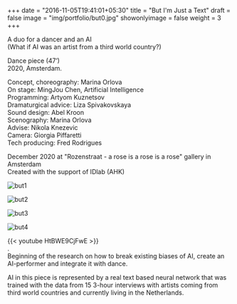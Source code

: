 +++
date = "2016-11-05T19:41:01+05:30"
title = "But I'm Just a Text"
draft = false
image = "img/portfolio/but0.jpg"
showonlyimage = false
weight = 3
+++

A duo for a dancer and an AI  
(What if AI was an artist from a third world country?)  

Dance piece (47’)  
2020, Amsterdam.  
<!--more-->

Concept, choreography: Marina Orlova  
On stage: MingJou Chen, Artificial Intelligence  
Programming: Artyom Kuznetsov  
Dramaturgical advice: Liza Spivakovskaya  
Sound design: Abel Kroon  
Scenography: Marina Orlova  
Advise: Nikola Knezevic  
Camera: Giorgia Piffaretti  
Tech producing: Fred Rodrigues  

December 2020 at "Rozenstraat - a rose is a rose is a rose" gallery in Amsterdam  
Created with the support of IDlab (AHK)  


![but1][1]

![but2][2]

![but3][3]

![but4][4]


{{< youtube HtBWE9CjFwE >}}  
.  
Beginning of the research on how to break existing biases of AI, create an AI-performer and integrate it with dance.  

AI in this piece is represented by a real text based neural network that was trained with the data from 15 3-hour interviews with artists coming from third world countries and currently living in the Netherlands.  


[1]: /img/portfolio/but1.jpeg
[2]: /img/portfolio/but2.jpeg
[3]: /img/portfolio/but3.jpeg
[4]: /img/portfolio/but4.jpeg